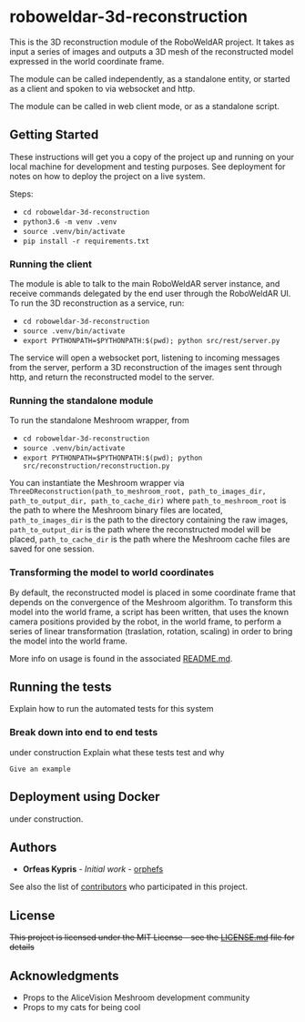 # roboweldar-3d-reconstruction


This is the 3D reconstruction module of the RoboWeldAR project. It takes as 
input a series of images and outputs a 3D mesh of the reconstructed model 
expressed in the world coordinate frame. 

The module can be called independently, as a standalone entity, or started 
as a client and spoken to via websocket and http.

The module can be called in web client mode, or as a standalone script.


## Getting Started

These instructions will get you a copy of the project up and running on your 
local machine for development and testing purposes. See deployment for notes 
on how to deploy the project on a live system.

Steps:
- `cd roboweldar-3d-reconstruction`
- `python3.6 -m venv .venv`
- `source .venv/bin/activate`
- `pip install -r requirements.txt`

### Running the client

The module is able to talk to the main RoboWeldAR server instance, and 
receive commands delegated by the end user through the RoboWeldAR UI. To
run the 3D reconstruction as a service, run:

- `cd roboweldar-3d-reconstruction`
- `source .venv/bin/activate`
- `export PYTHONPATH=$PYTHONPATH:$(pwd); python src/rest/server.py`

The service will open a websocket port, listening to incoming messages from
the server, perform a 3D reconstruction of the images sent through http, 
and return the reconstructed model to the server.

### Running the standalone module

To run the standalone Meshroom wrapper, from 

- `cd roboweldar-3d-reconstruction`
- `source .venv/bin/activate`
- `export PYTHONPATH=$PYTHONPATH:$(pwd); python src/reconstruction/reconstruction.py`

You can instantiate the Meshroom wrapper via
    ```    
    ThreeDReconstruction(path_to_meshroom_root, path_to_images_dir, path_to_output_dir, path_to_cache_dir)
    ```
where `path_to_meshroom_root` is the path to where the Meshroom binary files are located,
`path_to_images_dir` is the path to the directory containing the raw images, 
`path_to_output_dir` is the path where the reconstructed model will be placed,
 `path_to_cache_dir` is the path where the Meshroom cache files are saved for one session.


### Transforming the model to world coordinates

By default, the reconstructed model is placed in some coordinate frame that
depends on the convergence of the Meshroom algorithm. To transform this model
into the world frame, a script has been written, that uses the known camera
positions provided by the robot, in the world frame, to perform a series
of linear transformation (traslation, rotation, scaling) in order to bring the 
model into the world frame. 

More info on usage is found in the associated [README.md](/src/postprocessing/README.md).


## Running the tests

Explain how to run the automated tests for this system

### Break down into end to end tests

under construction
Explain what these tests test and why

```
Give an example
```

## Deployment using Docker

under construction.

## Authors

* **Orfeas Kypris** - *Initial work* - [orphefs](https://github.com/orphefs)

See also the list of [contributors](https://github.com/orgs/ikh-innovation/teams/roboweldar) who participated in this project.

## License

~~This project is licensed under the MIT License - see the [LICENSE.md](LICENSE.md) file for details~~

## Acknowledgments

* Props to the AliceVision Meshroom development community
* Props to my cats for being cool

